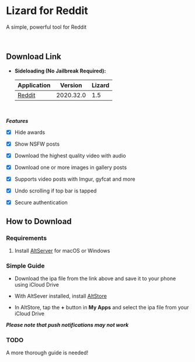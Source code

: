 # Lizard for Reddit

A simple, powerful tool for Reddit

&nbsp;

## Download Link

* **Sideloading (No Jailbreak Required):** 
   
    | Application | Version | Lizard |
    | --- | --- | --- |
    | [Reddit](https://mega.nz/file/wBpHmSBa#C4BJbgyXDVeS2tAfdHkTlg3y6ypZklAMmqYE-xuuDmk) | 2020.32.0 | 1.5 |

        
&nbsp;

***Features***

- [x] Hide awards
- [x] Show NSFW posts
- [x] Download the highest quality video with audio
- [x] Download one or more images in gallery posts
- [x] Supports video posts with Imgur, gyfcat and more
- [x] Undo scrolling if top bar is tapped
- [x] Secure authentication


## How to Download

### Requirements

1. Install [AltServer](https://altstore.io/) for macOS or Windows 

### Simple Guide

* Download the ipa file from the link above and save it to your phone using iCloud Drive 

* With AltSever installed, install [AltStore](https://altstore.io/faq/)  

* In AltStore, tap the **+** button in **My Apps** and select the ipa file from your iCloud Drive 


***Please note that push notifications may not work***


### TODO 
A more thorough guide is needed!  

